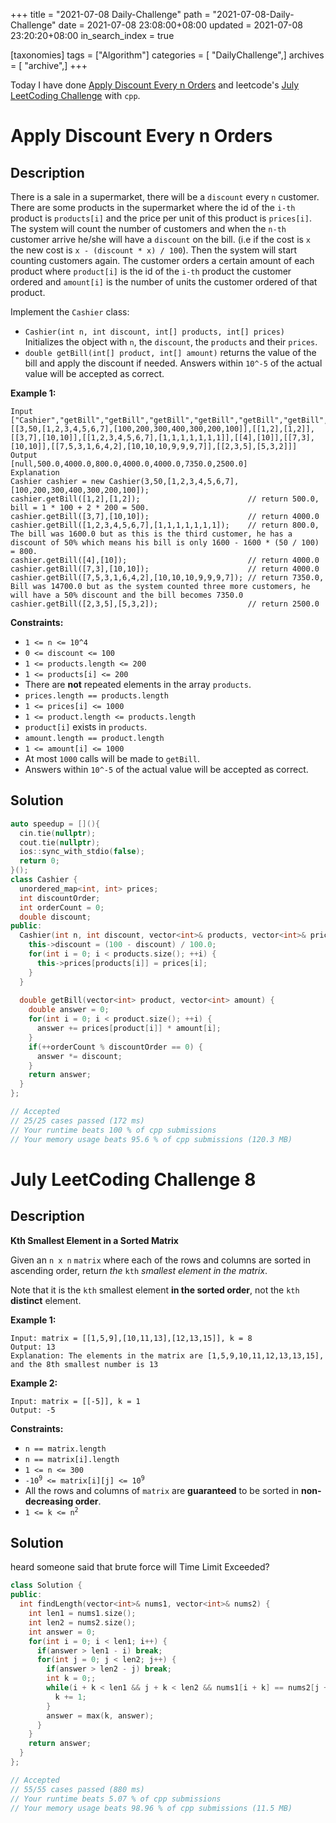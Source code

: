 +++
title = "2021-07-08 Daily-Challenge"
path = "2021-07-08-Daily-Challenge"
date = 2021-07-08 23:08:00+08:00
updated = 2021-07-08 23:20:20+08:00
in_search_index = true

[taxonomies]
tags = ["Algorithm"]
categories = [ "DailyChallenge",]
archives = [ "archive",]
+++

Today I have done [Apply Discount Every n Orders](https://leetcode.com/problems/apply-discount-every-n-orders/description/) and leetcode's [July LeetCoding Challenge](https://leetcode.com/explore/challenge/card/july-leetcoding-challenge-2021/609/week-2-july-8th-july-14th/3807/) with `cpp`.

<!-- more -->

# Apply Discount Every n Orders

## Description

There is a sale in a supermarket, there will be a `discount` every `n` customer.
There are some products in the supermarket where the id of the `i-th` product is `products[i]` and the price per unit of this product is `prices[i]`.
The system will count the number of customers and when the `n-th` customer arrive he/she will have a `discount` on the bill. (i.e if the cost is `x` the new cost is `x - (discount * x) / 100`). Then the system will start counting customers again.
The customer orders a certain amount of each product where `product[i]` is the id of the `i-th` product the customer ordered and `amount[i]` is the number of units the customer ordered of that product.

Implement the `Cashier` class:

- `Cashier(int n, int discount, int[] products, int[] prices)` Initializes the object with `n`, the `discount`, the `products` and their `prices`.
- `double getBill(int[] product, int[] amount)` returns the value of the bill and apply the discount if needed. Answers within `10^-5` of the actual value will be accepted as correct.

 

**Example 1:**

```
Input
["Cashier","getBill","getBill","getBill","getBill","getBill","getBill","getBill"]
[[3,50,[1,2,3,4,5,6,7],[100,200,300,400,300,200,100]],[[1,2],[1,2]],[[3,7],[10,10]],[[1,2,3,4,5,6,7],[1,1,1,1,1,1,1]],[[4],[10]],[[7,3],[10,10]],[[7,5,3,1,6,4,2],[10,10,10,9,9,9,7]],[[2,3,5],[5,3,2]]]
Output
[null,500.0,4000.0,800.0,4000.0,4000.0,7350.0,2500.0]
Explanation
Cashier cashier = new Cashier(3,50,[1,2,3,4,5,6,7],[100,200,300,400,300,200,100]);
cashier.getBill([1,2],[1,2]);                        // return 500.0, bill = 1 * 100 + 2 * 200 = 500.
cashier.getBill([3,7],[10,10]);                      // return 4000.0
cashier.getBill([1,2,3,4,5,6,7],[1,1,1,1,1,1,1]);    // return 800.0, The bill was 1600.0 but as this is the third customer, he has a discount of 50% which means his bill is only 1600 - 1600 * (50 / 100) = 800.
cashier.getBill([4],[10]);                           // return 4000.0
cashier.getBill([7,3],[10,10]);                      // return 4000.0
cashier.getBill([7,5,3,1,6,4,2],[10,10,10,9,9,9,7]); // return 7350.0, Bill was 14700.0 but as the system counted three more customers, he will have a 50% discount and the bill becomes 7350.0
cashier.getBill([2,3,5],[5,3,2]);                    // return 2500.0
```

 

**Constraints:**

- `1 <= n <= 10^4`
- `0 <= discount <= 100`
- `1 <= products.length <= 200`
- `1 <= products[i] <= 200`
- There are **not** repeated elements in the array `products`.
- `prices.length == products.length`
- `1 <= prices[i] <= 1000`
- `1 <= product.length <= products.length`
- `product[i]` exists in `products`.
- `amount.length == product.length`
- `1 <= amount[i] <= 1000`
- At most `1000` calls will be made to `getBill`.
- Answers within `10^-5` of the actual value will be accepted as correct.

## Solution

``` cpp
auto speedup = [](){
  cin.tie(nullptr);
  cout.tie(nullptr);
  ios::sync_with_stdio(false);
  return 0;
}();
class Cashier {
  unordered_map<int, int> prices;
  int discountOrder;
  int orderCount = 0;
  double discount;
public:
  Cashier(int n, int discount, vector<int>& products, vector<int>& prices): discountOrder(n) {
    this->discount = (100 - discount) / 100.0;
    for(int i = 0; i < products.size(); ++i) {
      this->prices[products[i]] = prices[i];
    }
  }
  
  double getBill(vector<int> product, vector<int> amount) {
    double answer = 0;
    for(int i = 0; i < product.size(); ++i) {
      answer += prices[product[i]] * amount[i];
    }
    if(++orderCount % discountOrder == 0) {
      answer *= discount;
    }
    return answer;
  }
};

// Accepted
// 25/25 cases passed (172 ms)
// Your runtime beats 100 % of cpp submissions
// Your memory usage beats 95.6 % of cpp submissions (120.3 MB)
```

# July LeetCoding Challenge 8

## Description

**Kth Smallest Element in a Sorted Matrix**

Given an `n x n` `matrix` where each of the rows and columns are sorted in ascending order, return *the* `kth` *smallest element in the matrix*.

Note that it is the `kth` smallest element **in the sorted order**, not the `kth` **distinct** element.

 

**Example 1:**

```
Input: matrix = [[1,5,9],[10,11,13],[12,13,15]], k = 8
Output: 13
Explanation: The elements in the matrix are [1,5,9,10,11,12,13,13,15], and the 8th smallest number is 13
```

**Example 2:**

```
Input: matrix = [[-5]], k = 1
Output: -5
```

 

**Constraints:**

<ul>
	<li><code>n == matrix.length</code></li>
	<li><code>n == matrix[i].length</code></li>
	<li><code>1 &lt;= n &lt;= 300</code></li>
	<li><code>-10<sup>9</sup> &lt;= matrix[i][j] &lt;= 10<sup>9</sup></code></li>
	<li>All the rows and columns of <code>matrix</code> are <strong>guaranteed</strong> to be sorted in <strong>non-decreasing order</strong>.</li>
	<li><code>1 &lt;= k &lt;= n<sup>2</sup></code></li>
</ul>


## Solution

heard someone said that brute force will Time Limit Exceeded?

``` cpp
class Solution {
public:
  int findLength(vector<int>& nums1, vector<int>& nums2) {
    int len1 = nums1.size();
    int len2 = nums2.size();
    int answer = 0;
    for(int i = 0; i < len1; i++) {
      if(answer > len1 - i) break;
      for(int j = 0; j < len2; j++) {
        if(answer > len2 - j) break;
        int k = 0;;
        while(i + k < len1 && j + k < len2 && nums1[i + k] == nums2[j + k]){
          k += 1;
        }
        answer = max(k, answer);
      }
    }
    return answer;
  }
};

// Accepted
// 55/55 cases passed (880 ms)
// Your runtime beats 5.07 % of cpp submissions
// Your memory usage beats 98.96 % of cpp submissions (11.5 MB)
```
